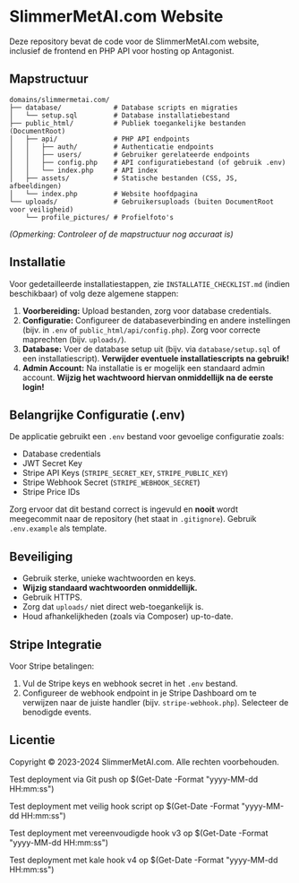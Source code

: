 # SlimmerMetAI.com Website

Deze repository bevat de code voor de SlimmerMetAI.com website, inclusief de frontend en PHP API voor hosting op Antagonist.

## Mapstructuur

```
domains/slimmermetai.com/
├── database/             # Database scripts en migraties
│   └── setup.sql         # Database installatiebestand
├── public_html/          # Publiek toegankelijke bestanden (DocumentRoot)
│   ├── api/              # PHP API endpoints
│   │   ├── auth/         # Authenticatie endpoints
│   │   ├── users/        # Gebruiker gerelateerde endpoints
│   │   ├── config.php    # API configuratiebestand (of gebruik .env)
│   │   └── index.php     # API index
│   ├── assets/           # Statische bestanden (CSS, JS, afbeeldingen)
│   └── index.php         # Website hoofdpagina
└── uploads/              # Gebruikersuploads (buiten DocumentRoot voor veiligheid)
    └── profile_pictures/ # Profielfoto's
```

*(Opmerking: Controleer of de mapstructuur nog accuraat is)*

## Installatie

Voor gedetailleerde installatiestappen, zie `INSTALLATIE_CHECKLIST.md` (indien beschikbaar) of volg deze algemene stappen:

1.  **Voorbereiding:** Upload bestanden, zorg voor database credentials.
2.  **Configuratie:** Configureer de databaseverbinding en andere instellingen (bijv. in `.env` of `public_html/api/config.php`). Zorg voor correcte maprechten (bijv. `uploads/`).
3.  **Database:** Voer de database setup uit (bijv. via `database/setup.sql` of een installatiescript). **Verwijder eventuele installatiescripts na gebruik!**
4.  **Admin Account:** Na installatie is er mogelijk een standaard admin account. **Wijzig het wachtwoord hiervan onmiddellijk na de eerste login!**

## Belangrijke Configuratie (.env)

De applicatie gebruikt een `.env` bestand voor gevoelige configuratie zoals:

*   Database credentials
*   JWT Secret Key
*   Stripe API Keys (`STRIPE_SECRET_KEY`, `STRIPE_PUBLIC_KEY`)
*   Stripe Webhook Secret (`STRIPE_WEBHOOK_SECRET`)
*   Stripe Price IDs

Zorg ervoor dat dit bestand correct is ingevuld en **nooit** wordt meegecommit naar de repository (het staat in `.gitignore`). Gebruik `.env.example` als template.

## Beveiliging

*   Gebruik sterke, unieke wachtwoorden en keys.
*   **Wijzig standaard wachtwoorden onmiddellijk.**
*   Gebruik HTTPS.
*   Zorg dat `uploads/` niet direct web-toegankelijk is.
*   Houd afhankelijkheden (zoals via Composer) up-to-date.

## Stripe Integratie

Voor Stripe betalingen:

1.  Vul de Stripe keys en webhook secret in het `.env` bestand.
2.  Configureer de webhook endpoint in je Stripe Dashboard om te verwijzen naar de juiste handler (bijv. `stripe-webhook.php`). Selecteer de benodigde events.

## Licentie

Copyright © 2023-2024 SlimmerMetAI.com. Alle rechten voorbehouden.

Test deployment via Git push op $(Get-Date -Format "yyyy-MM-dd HH:mm:ss")

Test deployment met veilig hook script op $(Get-Date -Format "yyyy-MM-dd HH:mm:ss")

Test deployment met vereenvoudigde hook v3 op $(Get-Date -Format "yyyy-MM-dd HH:mm:ss")

Test deployment met kale hook v4 op $(Get-Date -Format "yyyy-MM-dd HH:mm:ss")
